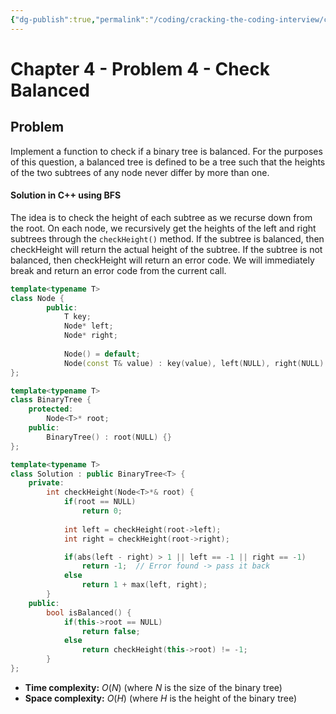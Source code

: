 ```yaml
---
{"dg-publish":true,"permalink":"/coding/cracking-the-coding-interview/chapter-4/problem-4-check-balanced/","created":"2023-02-20T15:41:34.513+01:00","updated":"2023-02-21T09:51:37.981+01:00"}
---
```


# Chapter 4 - Problem 4 - Check Balanced
## Problem
Implement a function to check if a binary tree is balanced. For the purposes of  this question, a balanced tree is defined to be a tree such that the heights of the two subtrees of any node never differ by more than one.

#### Solution in C++ using BFS
The idea is to check the height of each subtree as we recurse down from the root.
On each node, we recursively get the heights of the left and right subtrees through the `checkHeight()` method. If the subtree is balanced, then checkHeight will return the actual height of the subtree. If the subtree is not balanced, then checkHeight will return an error code. We will immediately break and return an error code from the current call.

```cpp
template<typename T>
class Node {
        public:
            T key;
            Node* left;
            Node* right;
            
            Node() = default;
            Node(const T& value) : key(value), left(NULL), right(NULL) {}
};

template<typename T>    
class BinaryTree {
    protected:
        Node<T>* root;
    public:
        BinaryTree() : root(NULL) {}
};

template<typename T>    
class Solution : public BinaryTree<T> {
    private:
        int checkHeight(Node<T>*& root) {
            if(root == NULL)
                return 0;
            
            int left = checkHeight(root->left);
            int right = checkHeight(root->right);

            if(abs(left - right) > 1 || left == -1 || right == -1)
                return -1;  // Error found -> pass it back
            else
                return 1 + max(left, right);
        }
    public:
        bool isBalanced() {
            if(this->root == NULL)
                return false;
            else
                return checkHeight(this->root) != -1;
        }
};
```
- **Time complexity:** $O(N)$ (where _N_ is the size of the binary tree)
- **Space complexity:** $O(H)$ (where _H_ is the height of the binary tree)